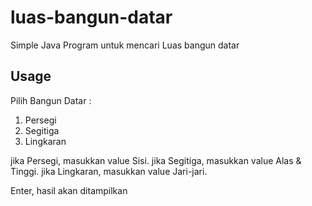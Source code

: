 # luas-bangun-datar
Simple Java Program untuk mencari Luas bangun datar

## Usage
Pilih Bangun Datar :
1. Persegi
2. Segitiga
3. Lingkaran

jika Persegi, masukkan value Sisi.
jika Segitiga, masukkan value Alas & Tinggi.
jika Lingkaran, masukkan value Jari-jari.

Enter, hasil akan ditampilkan
